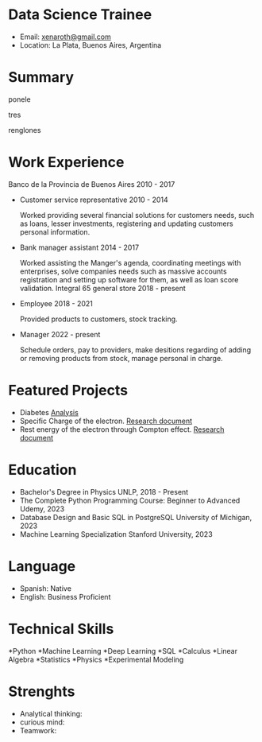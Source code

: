 # Data Science Trainee

- Email: xenaroth@gmail.com
- Location: La Plata, Buenos Aires, Argentina

# Summary
ponele

tres

renglones

# Work Experience
Banco de la Provincia de Buenos Aires 2010 - 2017
- Customer service representative 2010 - 2014

  Worked providing several financial solutions for customers needs, such as loans, lesser investments, registering and updating customers personal information.
- Bank manager assistant 2014 - 2017

  Worked assisting the Manger's agenda, coordinating meetings with enterprises, solve companies needs such as massive accounts registration and setting up software for them, as well as loan score validation.
Integral 65 general store 2018 - present
- Employee 2018 - 2021

  Provided products to customers, stock tracking.
- Manager 2022 - present

  Schedule orders, pay to providers, make desitions regarding of adding or removing products from stock, manage personal in charge.
# Featured Projects
- Diabetes [Analysis](https://www.overleaf.com/read/kfmjdgbmcfrq)
- Specific Charge of the electron. [Research document](https://www.overleaf.com/read/vnwqjrqswrdv)
- Rest energy of the electron through Compton effect. [Research document](https://www.overleaf.com/read/nhnzbpwxpznd)

# Education
- Bachelor's Degree in Physics
  UNLP, 2018 - Present
- The Complete Python Programming
  Course: Beginner to Advanced
  Udemy, 2023
- Database Design and Basic SQL in PostgreSQL
  University of Michigan, 2023
- Machine Learning Specialization
  Stanford University, 2023
  
# Language
- Spanish: Native
- English: Business Proficient

# Technical Skills
*Python *Machine Learning *Deep Learning *SQL *Calculus *Linear Algebra *Statistics *Physics *Experimental Modeling
  
# Strenghts

- Analytical thinking:
- curious mind:
- Teamwork:
  
